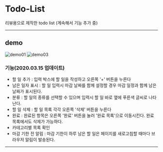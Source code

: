 # Todo-List

리뷰용으로 제작한 todo list (계속해서 기능 추가 중)

---

## demo

![demo01](https://user-images.githubusercontent.com/39795055/109759604-9da45880-7c30-11eb-9fc1-e7f0b1e70590.png)
![demo03](https://user-images.githubusercontent.com/39795055/109759611-9ed58580-7c30-11eb-9050-282de8a545fc.png)

### 기능(2020.03.15 업데이트)

- 할 일 추가 : 입력 박스에 할 일을 작성하고 오른쪽 '+' 버튼을 누른다
- 남은 일자 표시 : 할 일 입력시 마감 날짜를 함께 설정할 경우 마감 일정과 함께 남은 날짜가 표시된다.
- 분류 : 할 일의 종류를 선택할 수 있으며 입력시 할 일 바로 옆에 푸른색 글씨로 나타난다.
- 할 일 삭제 : 할 일 목록 각각 오른쪽 '삭제' 버튼을 누른다
- 완료 : 완료된 항목은 오른쪽 '완료' 버튼을 눌러 '완료 목록'으로 이동시킨다. 완료 목록에서도 삭제가 가능하다.
- 카테고리별 목록 확인
- 마감 기한 전 알림 : 마감 기한이 하루 남은 할 일은 페이지를 새로고침할 때마다 브라우저 알림이 발송된다.

---
